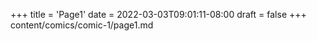 +++
title = 'Page1'
date = 2022-03-03T09:01:11-08:00
draft = false
+++
content/comics/comic-1/page1.md
